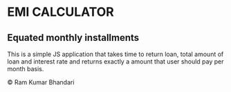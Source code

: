 # EMI CALCULATOR
## Equated monthly installments
This is a simple JS application that takes time to return loan, total amount of loan and interest rate and returns exactly a amount that  user should pay per month basis.

&copy; Ram Kumar Bhandari
